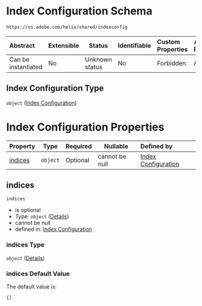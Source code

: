 # Index Configuration Schema

```txt
https://ns.adobe.com/helix/shared/indexconfig
```




| Abstract            | Extensible | Status         | Identifiable | Custom Properties | Additional Properties | Access Restrictions | Defined In                                                                |
| :------------------ | ---------- | -------------- | ------------ | :---------------- | --------------------- | ------------------- | ------------------------------------------------------------------------- |
| Can be instantiated | No         | Unknown status | No           | Forbidden         | Allowed               | none                | [indexconfig.schema.json](indexconfig.schema.json "open original schema") |

## Index Configuration Type

`object` ([Index Configuration](indexconfig.md))

# Index Configuration Properties

| Property            | Type     | Required | Nullable       | Defined by                                                                                                                        |
| :------------------ | -------- | -------- | -------------- | :-------------------------------------------------------------------------------------------------------------------------------- |
| [indices](#indices) | `object` | Optional | cannot be null | [Index Configuration](indexconfig-properties-indices.md "https&#x3A;//ns.adobe.com/helix/shared/indexconfig#/properties/indices") |

## indices




`indices`

-   is optional
-   Type: `object` ([Details](indexconfig-properties-indices.md))
-   cannot be null
-   defined in: [Index Configuration](indexconfig-properties-indices.md "https&#x3A;//ns.adobe.com/helix/shared/indexconfig#/properties/indices")

### indices Type

`object` ([Details](indexconfig-properties-indices.md))

### indices Default Value

The default value is:

```json
{}
```
